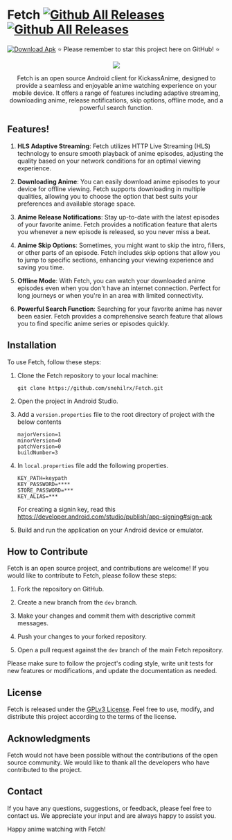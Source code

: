 # Fetch [![Github All Releases](https://img.shields.io/github/downloads/snehilrx/Fetch/total.svg)]() [![Github All Releases](https://img.shields.io/github/issues/snehilrx/Fetch/total.svg)]()

[![Download Apk](https://custom-icon-badges.herokuapp.com/badge/-Download-blue?style=for-the-badge&logo=download&logoColor=white "Download Apk")](https://github.com/snehilrx/Fetch/releases)
⭐ Please remember to star this project here on GitHub! ⭐

<p align="center">
<img src="https://github.com/snehilrx/Fetch/assets/7668602/e1916e36-6eb3-4941-9136-0d1605286e92"/>
</p>
<p align="center">
Fetch is an open source Android client for KickassAnime, designed to provide a seamless and enjoyable anime watching experience on your mobile device. It offers a range of features including adaptive streaming, downloading anime, release notifications, skip options, offline mode, and a powerful search function.
</p>

## Features!

1. **HLS Adaptive Streaming**: Fetch utilizes HTTP Live Streaming (HLS) technology to ensure smooth
   playback of anime episodes, adjusting the quality based on your network conditions for an optimal
   viewing experience.

2. **Downloading Anime**: You can easily download anime episodes to your device for offline viewing.
   Fetch supports downloading in multiple qualities, allowing you to choose the option that best
   suits your preferences and available storage space.

3. **Anime Release Notifications**: Stay up-to-date with the latest episodes of your favorite anime.
   Fetch provides a notification feature that alerts you whenever a new episode is released, so you
   never miss a beat.

4. **Anime Skip Options**: Sometimes, you might want to skip the intro, fillers, or other parts of
   an episode. Fetch includes skip options that allow you to jump to specific sections, enhancing
   your viewing experience and saving you time.

5. **Offline Mode**: With Fetch, you can watch your downloaded anime episodes even when you don't
   have an internet connection. Perfect for long journeys or when you're in an area with limited
   connectivity.

6. **Powerful Search Function**: Searching for your favorite anime has never been easier. Fetch
   provides a comprehensive search feature that allows you to find specific anime series or episodes
   quickly.

## Installation

To use Fetch, follow these steps:

1. Clone the Fetch repository to your local machine:

   ```
   git clone https://github.com/snehilrx/Fetch.git
   ```

2. Open the project in Android Studio.

3. Add a `version.properties` file to the root directory of project with the below contents
   ```
   majorVersion=1
   minorVersion=0
   patchVersion=0
   buildNumber=3
   ```

4. In `local.properties` file add the following properties.
   ```
   KEY_PATH=keypath
   KEY_PASSWORD=****
   STORE_PASSWORD=***
   KEY_ALIAS=***
   ```
   For creating a signin key, read
   this https://developer.android.com/studio/publish/app-signing#sign-apk

5. Build and run the application on your Android device or emulator.

## How to Contribute

Fetch is an open source project, and contributions are welcome! If you would like to contribute to
Fetch, please follow these steps:

1. Fork the repository on GitHub.

2. Create a new branch from the `dev` branch.

3. Make your changes and commit them with descriptive commit messages.

4. Push your changes to your forked repository.

5. Open a pull request against the `dev` branch of the main Fetch repository.

Please make sure to follow the project's coding style, write unit tests for new features or
modifications, and update the documentation as needed.

## License

Fetch is released under
the [GPLv3 License](https://raw.githubusercontent.com/snehilrx/Fetch/main/LICENSE). Feel free to
use, modify, and distribute this project according to the terms of the license.

## Acknowledgments

Fetch would not have been possible without the contributions of the open source community. We would
like to thank all the developers who have contributed to the project.

## Contact

If you have any questions, suggestions, or feedback, please feel free to contact us. We appreciate
your input and are always happy to assist you.

Happy anime watching with Fetch!
